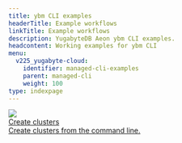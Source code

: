 ```yaml
---
title: ybm CLI examples
headerTitle: Example workflows
linkTitle: Example workflows
description: YugabyteDB Aeon ybm CLI examples.
headcontent: Working examples for ybm CLI
menu:
  v225_yugabyte-cloud:
    identifier: managed-cli-examples
    parent: managed-cli
    weight: 100
type: indexpage
---
```


<div class="row">

  <div class="col-12 col-md-6 col-lg-12 col-xl-6">
    <a class="section-link icon-offset" href="managed-cli-example-create/">
      <div class="head">
        <img class="icon" src="/images/section_icons/deploy/enterprise/console.png" aria-hidden="true" />
        <div class="title">Create clusters</div>
      </div>
      <div class="body">
        Create clusters from the command line.
      </div>
    </a>
  </div>
<!--
  <div class="col-12 col-md-6 col-lg-12 col-xl-6">
    <a class="section-link icon-offset" href="managed-guide-api">
      <div class="head">
        <img class="icon" src="/images/section_icons/index/api.png" aria-hidden="true" />
        <div class="title">REST API: Create a cluster</div>
      </div>
      <div class="body">
        Create a Sandbox cluster via the REST API.
      </div>
    </a>
  </div>
-->
</div>
